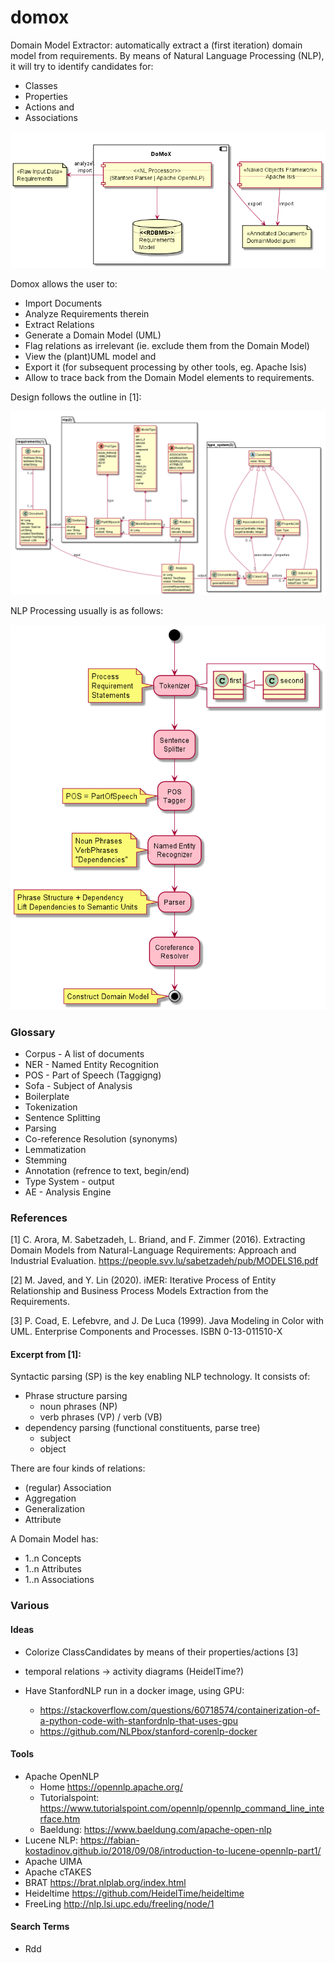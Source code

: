 # domox
Domain Model Extractor: automatically extract a (first iteration) domain model from requirements.
By means of Natural Language Processing (NLP), it will try to identify candidates for:

* Classes
* Properties
* Actions and
* Associations

![Preview](./docs/BigPicture.png)

Domox allows the user to:
* Import Documents
* Analyze Requirements therein
* Extract Relations
* Generate a Domain Model (UML)
* Flag relations as irrelevant (ie. exclude them from the Domain Model)
* View the (plant)UML model and
* Export it (for subsequent processing by other tools, eg. Apache Isis)
* Allow to trace back from the Domain Model elements to requirements.  

Design follows the outline in [1]:

![Preview](./docs/DomoxClassDiagram.png) 

NLP Processing usually is as follows:

![Preview](./docs/Pipeline.png)


### Glossary
* Corpus - A list of documents
* NER - Named Entity Recognition
* POS - Part of Speech (Taggigng)
* Sofa - Subject of Analysis
* Boilerplate
* Tokenization
* Sentence Splitting
* Parsing
* Co-reference Resolution (synonyms)
* Lemmatization
* Stemming
* Annotation (refrence to text, begin/end)
* Type System - output 
* AE - Analysis Engine


### References
[1] C. Arora, M. Sabetzadeh, L. Briand, and F. Zimmer (2016). 
Extracting Domain Models from Natural-Language Requirements: 
Approach and Industrial Evaluation. 
https://people.svv.lu/sabetzadeh/pub/MODELS16.pdf

[2] M. Javed, and Y. Lin (2020). iMER: Iterative Process of Entity Relationship and Business Process Models Extraction from the Requirements.

[3] P. Coad, E. Lefebvre, and J. De Luca (1999). 
Java Modeling in Color with UML.
Enterprise Components and Processes.
ISBN 0-13-011510-X

#### Excerpt from [1]:
Syntactic parsing (SP) is the key enabling NLP technology.
It consists of:
* Phrase structure parsing
    * noun phrases (NP) 
    * verb phrases (VP) / verb (VB)
* dependency parsing (functional constituents, parse tree)
    * subject
    * object
    
There are four kinds of relations:
* (regular) Association
* Aggregation
* Generalization
* Attribute

A Domain Model has:
* 1..n Concepts
* 1..n Attributes
* 1..n Associations 

### Various
#### Ideas
* Colorize ClassCandidates by means of their properties/actions [3]
* temporal relations -> activity diagrams (HeidelTime?)
  
* Have StanfordNLP run in a docker image, using GPU:
  * https://stackoverflow.com/questions/60718574/containerization-of-a-python-code-with-stanfordnlp-that-uses-gpu
  * https://github.com/NLPbox/stanford-corenlp-docker
  
#### Tools
* Apache OpenNLP 
    * Home https://opennlp.apache.org/
    * Tutorialspoint: https://www.tutorialspoint.com/opennlp/opennlp_command_line_interface.htm
    * Baeldung: https://www.baeldung.com/apache-open-nlp
* Lucene NLP: https://fabian-kostadinov.github.io/2018/09/08/introduction-to-lucene-opennlp-part1/
* Apache UIMA
* Apache cTAKES
* BRAT https://brat.nlplab.org/index.html
* Heideltime https://github.com/HeidelTime/heideltime
* FreeLing http://nlp.lsi.upc.edu/freeling/node/1

#### Search Terms
* Rdd
